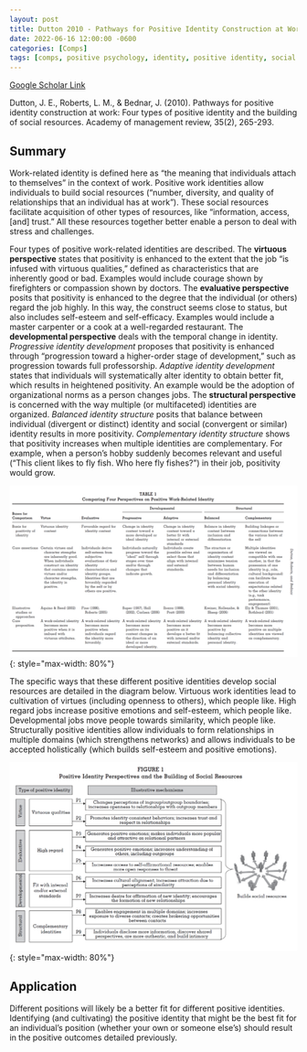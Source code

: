 ```yaml
---
layout: post
title: Dutton 2010 - Pathways for Positive Identity Construction at Work - Four Types of Positive Identity and the Building of Social Resources
date: 2022-06-16 12:00:00 -0600
categories: [Comps]
tags: [comps, positive psychology, identity, positive identity, social resources, nwt, progression, whole self, great paper, theory paper]
---
```

[Google Scholar Link](https://scholar.google.com/scholar?hl=en&as_sdt=0%2C45&q=Pathways+for+positive+identity+construction+at+work%3A+Four+types+of+positive+identity+and+the+building+of+social+resources&btnG=)

Dutton, J. E., Roberts, L. M., & Bednar, J. (2010). Pathways for positive identity construction at work: Four types of positive identity and the building of social resources. Academy of management review, 35(2), 265-293.

## Summary
Work-related identity is defined here as “the meaning that individuals attach to themselves” in the context of work.  Positive work identities allow individuals to build social resources (“number, diversity, and quality of relationships that an individual has at work”).  These social resources facilitate acquisition of other types of resources, like “information, access, [and] trust.”  All these resources together better enable a person to deal with stress and challenges.

Four types of positive work-related identities are described.  The **virtuous perspective** states that positivity is enhanced to the extent that the job “is infused with virtuous qualities,” defined as characteristics that are inherently good or bad.  Examples would include courage shown by firefighters or compassion shown by doctors.  The **evaluative perspective** posits that positivity is enhanced to the degree that the individual (or others) regard the job highly.  In this way, the construct seems close to status, but also includes self-esteem and self-efficacy.  Examples would include a master carpenter or a cook at a well-regarded restaurant.  The **developmental perspective** deals with the temporal change in identity.  _Progressive identity development_ proposes that positivity is enhanced through “progression toward a higher-order stage of development,” such as progression towards full professorship.  _Adaptive identity development_ states that individuals will systematically alter identity to obtain better fit, which results in heightened positivity.  An example would be the adoption of organizational norms as a person changes jobs.  The **structural perspective** is concerned with the way multiple (or multifaceted) identities are organized.  _Balanced identity structure_ posits that balance between individual (divergent or distinct) identity and social (convergent or similar) identity results in more positivity.  _Complementary identity structure_ shows that positivity increases when multiple identities are complementary.  For example, when a person’s hobby suddenly becomes relevant and useful (“This client likes to fly fish.  Who here fly fishes?”) in their job, positivity would grow.

![Theory of Planned Behavior](/images/Dutton2010-PositiveIdentityConstruction2.png){: style="max-width: 80%"}

The specific ways that these different positive identities develop social resources are detailed in the diagram below.  Virtuous work identities lead to cultivation of virtues (including openness to others), which people like.  High regard jobs increase positive emotions and self-esteem, which people like.  Developmental jobs move people towards similarity, which people like.  Structurally positive identities allow individuals to form relationships in multiple domains (which strengthens networks) and allows individuals to be accepted holistically (which builds self-esteem and positive emotions).

![Theory of Planned Behavior](/images/Dutton2010-PositiveIdentityConstruction.png){: style="max-width: 80%"}

## Application
Different positions will likely be a better fit for different positive identities.  Identifying (and cultivating) the positive identity that might be the best fit for an individual’s position (whether your own or someone else’s) should result in the positive outcomes detailed previously.